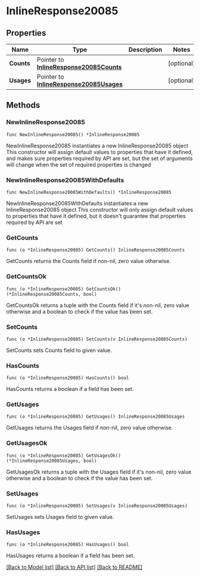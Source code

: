 # InlineResponse20085

## Properties

Name | Type | Description | Notes
------------ | ------------- | ------------- | -------------
**Counts** | Pointer to [**InlineResponse20085Counts**](InlineResponse20085Counts.md) |  | [optional] 
**Usages** | Pointer to [**InlineResponse20085Usages**](InlineResponse20085Usages.md) |  | [optional] 

## Methods

### NewInlineResponse20085

`func NewInlineResponse20085() *InlineResponse20085`

NewInlineResponse20085 instantiates a new InlineResponse20085 object
This constructor will assign default values to properties that have it defined,
and makes sure properties required by API are set, but the set of arguments
will change when the set of required properties is changed

### NewInlineResponse20085WithDefaults

`func NewInlineResponse20085WithDefaults() *InlineResponse20085`

NewInlineResponse20085WithDefaults instantiates a new InlineResponse20085 object
This constructor will only assign default values to properties that have it defined,
but it doesn't guarantee that properties required by API are set

### GetCounts

`func (o *InlineResponse20085) GetCounts() InlineResponse20085Counts`

GetCounts returns the Counts field if non-nil, zero value otherwise.

### GetCountsOk

`func (o *InlineResponse20085) GetCountsOk() (*InlineResponse20085Counts, bool)`

GetCountsOk returns a tuple with the Counts field if it's non-nil, zero value otherwise
and a boolean to check if the value has been set.

### SetCounts

`func (o *InlineResponse20085) SetCounts(v InlineResponse20085Counts)`

SetCounts sets Counts field to given value.

### HasCounts

`func (o *InlineResponse20085) HasCounts() bool`

HasCounts returns a boolean if a field has been set.

### GetUsages

`func (o *InlineResponse20085) GetUsages() InlineResponse20085Usages`

GetUsages returns the Usages field if non-nil, zero value otherwise.

### GetUsagesOk

`func (o *InlineResponse20085) GetUsagesOk() (*InlineResponse20085Usages, bool)`

GetUsagesOk returns a tuple with the Usages field if it's non-nil, zero value otherwise
and a boolean to check if the value has been set.

### SetUsages

`func (o *InlineResponse20085) SetUsages(v InlineResponse20085Usages)`

SetUsages sets Usages field to given value.

### HasUsages

`func (o *InlineResponse20085) HasUsages() bool`

HasUsages returns a boolean if a field has been set.


[[Back to Model list]](../README.md#documentation-for-models) [[Back to API list]](../README.md#documentation-for-api-endpoints) [[Back to README]](../README.md)


